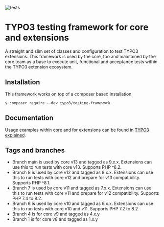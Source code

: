 ![tests](https://github.com/TYPO3/testing-framework/actions/workflows/ci.yml/badge.svg)

# TYPO3 testing framework for core and extensions

A straight and slim set of classes and configuration to test TYPO3 extensions. This framework is
used by the core, too and maintained by the core team as a base to execute unit, functional
and acceptance tests within the TYPO3 extension ecosystem.

## Installation

This framework works on top of a composer based installation.

```
$ composer require --dev typo3/testing-framework
```

## Documentation

Usage examples within core and for extensions can be found in
[TYPO3 explained](https://docs.typo3.org/typo3cms/CoreApiReference/Testing/Index.html).

## Tags and branches

* Branch main is used by core v13 and tagged as 9.x.x. Extensions can use this to
  run tests with core v13. Supports PHP ^8.2.
* Branch 8 is used by core v12 and tagged as 8.x.x. Extensions can use this to
  run tests with core v12 and prepare for v13 compatibility. Supports PHP ^8.1.
* Branch 7 is used by core v11 and tagged as 7.x.x. Extensions can use this to
  run tests with core v11 and prepare for v12 compatibility. Supports PHP 7.4 to 8.2.
* Branch 6 is used by core v10 and tagged as 6.x.x. Extensions can use this to
  run tests with core v10 and v11. Supports PHP 7.2 to 8.2
* Branch 4 is for core v9 and tagged as 4.x.y
* Branch 1 is for core v8 and tagged as 1.x.y
